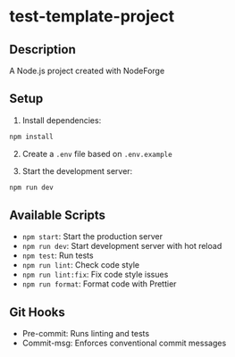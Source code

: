 # test-template-project

## Description
A Node.js project created with NodeForge

## Setup
1. Install dependencies:
```bash
npm install
```

2. Create a `.env` file based on `.env.example`

3. Start the development server:
```bash
npm run dev
```

## Available Scripts
- `npm start`: Start the production server
- `npm run dev`: Start development server with hot reload
- `npm test`: Run tests
- `npm run lint`: Check code style
- `npm run lint:fix`: Fix code style issues
- `npm run format`: Format code with Prettier

## Git Hooks
- Pre-commit: Runs linting and tests
- Commit-msg: Enforces conventional commit messages
